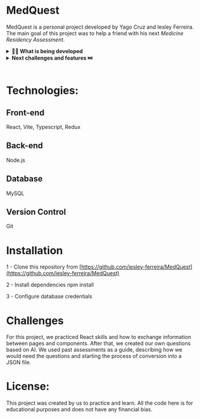 # MedQuest

MedQuest is a personal project developed by Yago Cruz and Iesley Ferreira.
The main goal of this project was to help a friend with his next _Medicine_ _Residency_ _Assessment_.

<details>
  <summary><strong>👨‍💻 What is being developed</strong></summary><br />

In this project we created an app which has questions and answears for _Medicine_ _Residency_ _Assessment_

- Log with your username;
- Select the year of assessment do you wanna start practicing;
- Choose how many questions per section you want to do it;
- Check your score in the end of questions;

</details>

<details>
  <summary><strong>Next challenges and features ⏭️</strong></summary><br />

In this project we created an app which has questions and answears for _Medicine_ _Residency_ _Assessment_

- More assessments questions;
- Ranking to compare you and your friends;
- Selection your worst score for practice more;
</details>
<br />

# Technologies:

## Front-end

React, Vite, Typescript, Redux

## Back-end

Node.js

## Database

MySQL

## Version Control

Git

# Installation

1 - Clone this repository from [https://github.com/iesley-ferreira/MedQuest](https://github.com/iesley-ferreira/MedQuest)

2 - Install dependencies npm install

3 - Configure database credentials

# Challenges

For this project, we practiced React skills and how to exchange information between pages and components. After that, we created our own questions based on AI. We used past assessments as a guide, describing how we would need the questions and starting the process of conversion into a JSON file.

# License:

This project was created by us to practice and learn. All the code here is for educational purposes and does not have any financial bias.
